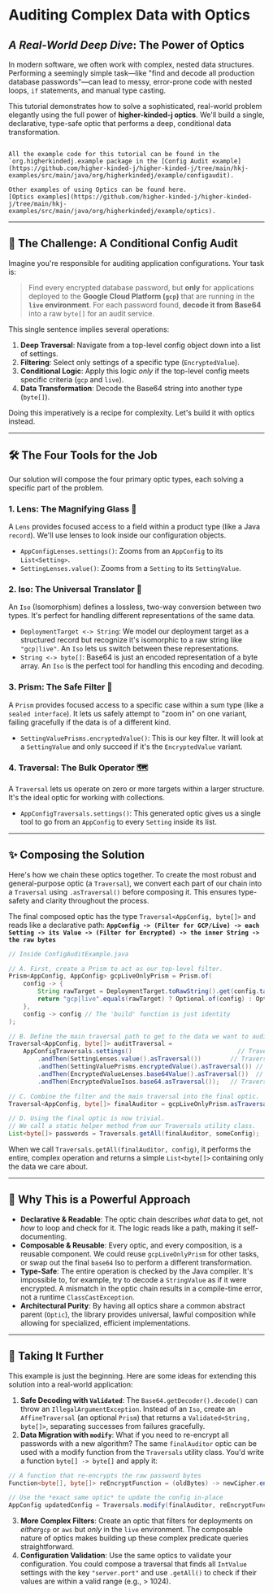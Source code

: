 # Auditing Complex Data with Optics
## _A Real-World Deep Dive_: The Power of Optics

In modern software, we often work with complex, nested data structures. Performing a seemingly simple task—like "find and decode all production database passwords"—can lead to messy, error-prone code with nested loops, `if` statements, and manual type casting.

This tutorial demonstrates how to solve a sophisticated, real-world problem elegantly using the full power of **higher-kinded-j optics**. We'll build a single, declarative, type-safe optic that performs a deep, conditional data transformation.

~~~ admonish info

All the example code for this tutorial can be found in the  `org.higherkindedj.example package in the [Config Audit example](https://github.com/higher-kinded-j/higher-kinded-j/tree/main/hkj-examples/src/main/java/org/higherkindedj/example/configaudit).

Other examples of using Optics can be found here.
[Optics examples](https://github.com/higher-kinded-j/higher-kinded-j/tree/main/hkj-examples/src/main/java/org/higherkindedj/example/optics).

~~~

---

## 🎯 The Challenge: A Conditional Config Audit

Imagine you're responsible for auditing application configurations. Your task is:

> Find every encrypted database password, but **only** for applications deployed to the **Google Cloud Platform (`gcp`)** that are running in the **`live` environment**. For each password found, **decode it from Base64** into a raw `byte[]` for an audit service.

This single sentence implies several operations:

1. **Deep Traversal**: Navigate from a top-level config object down into a list of settings.
2. **Filtering**: Select only settings of a specific type (`EncryptedValue`).
3. **Conditional Logic**: Apply this logic *only* if the top-level config meets specific criteria (`gcp` and `live`).
4. **Data Transformation**: Decode the Base64 string into another type (`byte[]`).

Doing this imperatively is a recipe for complexity. Let's build it with optics instead.

---

## 🛠️ The Four Tools for the Job

Our solution will compose the four primary optic types, each solving a specific part of the problem.

### 1. **Lens**: The Magnifying Glass 🔎

A `Lens` provides focused access to a field within a product type (like a Java `record`). We'll use lenses to look inside our configuration objects.

* `AppConfigLenses.settings()`: Zooms from an `AppConfig` to its `List<Setting>`.
* `SettingLenses.value()`: Zooms from a `Setting` to its `SettingValue`.

### 2. **Iso**: The Universal Translator 🔄

An `Iso` (Isomorphism) defines a lossless, two-way conversion between two types. It's perfect for handling different representations of the same data.

* `DeploymentTarget <-> String`: We model our deployment target as a structured record but recognize it's isomorphic to a raw string like `"gcp|live"`. An `Iso` lets us switch between these representations.
* `String <-> byte[]`: Base64 is just an encoded representation of a byte array. An `Iso` is the perfect tool for handling this encoding and decoding.

### 3. **Prism**: The Safe Filter 🔬

A `Prism` provides focused access to a specific case within a sum type (like a `sealed interface`). It lets us safely attempt to "zoom in" on one variant, failing gracefully if the data is of a different kind.

* `SettingValuePrisms.encryptedValue()`: This is our key filter. It will look at a `SettingValue` and only succeed if it's the `EncryptedValue` variant.

### 4. **Traversal**: The Bulk Operator 🗺️

A `Traversal` lets us operate on zero or more targets within a larger structure. It's the ideal optic for working with collections.

* `AppConfigTraversals.settings()`: This generated optic gives us a single tool to go from an `AppConfig` to every `Setting` inside its list.

---

## ✨ Composing the Solution

Here's how we chain these optics together. To create the most robust and general-purpose optic (a `Traversal`), we convert each part of our chain into a `Traversal` using `.asTraversal()` before composing it. This ensures type-safety and clarity throughout the process.

The final composed optic has the type `Traversal<AppConfig, byte[]>` and reads like a declarative path: **`AppConfig -> (Filter for GCP/Live) -> each Setting -> its Value -> (Filter for Encrypted) -> the inner String -> the raw bytes`**

```java
// Inside ConfigAuditExample.java

// A. First, create a Prism to act as our top-level filter.
Prism<AppConfig, AppConfig> gcpLiveOnlyPrism = Prism.of(
    config -> {
        String rawTarget = DeploymentTarget.toRawString().get(config.target());
        return "gcp|live".equals(rawTarget) ? Optional.of(config) : Optional.empty();
    },
    config -> config // The 'build' function is just identity
);

// B. Define the main traversal path to get to the data we want to audit.
Traversal<AppConfig, byte[]> auditTraversal =
    AppConfigTraversals.settings()                             // Traversal<AppConfig, Setting>
        .andThen(SettingLenses.value().asTraversal())        // Traversal<AppConfig, SettingValue>
        .andThen(SettingValuePrisms.encryptedValue().asTraversal()) // Traversal<AppConfig, EncryptedValue>
        .andThen(EncryptedValueLenses.base64Value().asTraversal())  // Traversal<AppConfig, String>
        .andThen(EncryptedValueIsos.base64.asTraversal());   // Traversal<AppConfig, byte[]>

// C. Combine the filter and the main traversal into the final optic.
Traversal<AppConfig, byte[]> finalAuditor = gcpLiveOnlyPrism.asTraversal().andThen(auditTraversal);

// D. Using the final optic is now trivial.
// We call a static helper method from our Traversals utility class.
List<byte[]> passwords = Traversals.getAll(finalAuditor, someConfig);
```


When we call `Traversals.getAll(finalAuditor, config)`, it performs the entire, complex operation and returns a simple `List<byte[]>` containing only the data we care about.

---

## 🚀 Why This is a Powerful Approach

* **Declarative & Readable**: The optic chain describes *what* data to get, not *how* to loop and check for it. The logic reads like a path, making it self-documenting.
* **Composable & Reusable**: Every optic, and every composition, is a reusable component. We could reuse `gcpLiveOnlyPrism` for other tasks, or swap out the final `base64` Iso to perform a different transformation.
* **Type-Safe**: The entire operation is checked by the Java compiler. It's impossible to, for example, try to decode a `StringValue` as if it were encrypted. A mismatch in the optic chain results in a compile-time error, not a runtime `ClassCastException`.
* **Architectural Purity**: By having all optics share a common abstract parent (`Optic`), the library provides universal, lawful composition while allowing for specialized, efficient implementations.

---

## 🧠 Taking It Further

This example is just the beginning. Here are some ideas for extending this solution into a real-world application:

1. **Safe Decoding with `Validated`**: The `Base64.getDecoder().decode()` can throw an `IllegalArgumentException`. Instead of an `Iso`, create an `AffineTraversal` (an optional `Prism`) that returns a `Validated<String, byte[]>`, separating successes from failures gracefully.
2. **Data Migration with `modify`**: What if you need to re-encrypt all passwords with a new algorithm? The same `finalAuditor` optic can be used with a modify function from the `Traversals` utility class. You'd write a function `byte[] -> byte[]` and apply it:
```java
// A function that re-encrypts the raw password bytes
Function<byte[], byte[]> reEncryptFunction = (oldBytes) -> newCipher.encrypt(oldBytes);

// Use the *exact same optic* to update the config in-place
AppConfig updatedConfig = Traversals.modify(finalAuditor, reEncryptFunction, originalConfig);
```

3.  **More Complex Filters**: Create an optic that filters for deployments on *either*`gcp` or `aws` but *only* in the `live` environment. The composable nature of optics makes building up these complex predicate queries straightforward.
4.  **Configuration Validation**: Use the same optics to validate your configuration. You could compose a traversal that finds all `IntValue` settings with the key `"server.port"` and use `.getAll()` to check if their values are within a valid range (e.g., > 1024).
